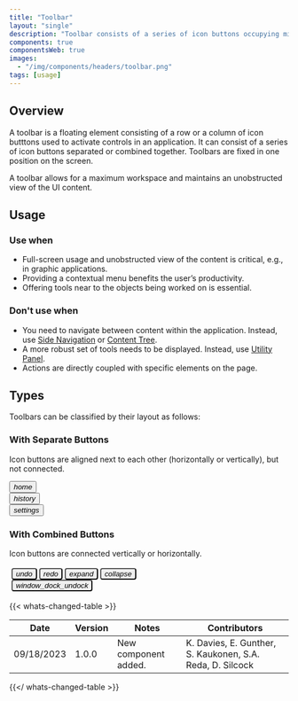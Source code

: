```yaml
---
title: "Toolbar"
layout: "single"
description: "Toolbar consists of a series of icon buttons occupying minimum workspace."
components: true
componentsWeb: true
images:
  - "/img/components/headers/toolbar.png"
tags: [usage]
---
```


## Overview

A toolbar is a floating element consisting of a row or a column of icon butttons used to activate controls in an application. It can consist of a series of icon buttons separated or combined together. Toolbars are fixed in one position on the screen.

A toolbar allows for a maximum workspace and maintains an unobstructed view of the UI content.

## Usage

### Use when

- Full-screen usage and unobstructed view of the content is critical, e.g., in graphic applications.
- Providing a contextual menu benefits the user’s productivity.
- Offering tools near to the objects being worked on is essential.

### Don't use when

- You need to navigate between content within the application. Instead, use [Side Navigation](/components/web/side-navigation/) or [Content Tree](/components/web/content-tree/).
- A more robust set of tools needs to be displayed. Instead, use [Utility Panel](/components/web/utility-panel/).
- Actions are directly coupled with specific elements on the page.

## Types

Toolbars can be classified by their layout as follows:

### With Separate Buttons

Icon buttons are aligned next to each other (horizontally or vertically), but not connected.

<link rel="stylesheet" href="https://cdn.jsdelivr.net/npm/@trimble-oss/modus-icons@1/dist/modus-solid/fonts/modus-icons.css">
<div class="text-center p-5 bg-secondary bg-opacity-10 w-100">
  <div class="p-1 d-inline-block shadow-lg rounded-3 bg-body">
    <button type="button" class="btn btn-outline-secondary btn-icon-only border-0" data-bs-toggle="tooltip" data-bs-placement="bottom" title="Home" aria-label="Home">
      <i class="modus-icons notranslate" aria-hidden="true">home</i>
    </button>
  </div>
  <div class="p-1 d-inline-block shadow-lg rounded-3 bg-body">
    <button type="button" class="btn btn-outline-secondary btn-icon-only rounded border-0" data-bs-toggle="tooltip" data-bs-placement="bottom" title="History" aria-label="History">
      <i class="modus-icons notranslate" aria-hidden="true">history</i>
    </button>
  </div>
  <div class="p-1 d-inline-block shadow-lg rounded-3 bg-body">
    <button type="button" class="btn btn-outline-secondary btn-icon-only rounded border-0" data-bs-toggle="tooltip" data-bs-placement="bottom" title="Settings" aria-label="Settings">
      <i class="modus-icons notranslate" aria-hidden="true">settings</i>
    </button>
  </div>
</div>

### With Combined Buttons

Icon buttons are connected vertically or horizontally.

<div class="py-5 bg-secondary bg-opacity-10 mx-auto">
  <div class="btn-toolbar p-1 shadow-lg mx-auto">
  <div class="btn-group border-0" role="group" aria-label="First group">
    <button type="button" class="btn btn-outline-secondary btn-icon-only border-0 me-1" data-bs-toggle="tooltip" data-bs-placement="bottom" title="Undo" aria-label="Undo">
      <i class="modus-icons notranslate" aria-hidden="true">undo</i>
    </button>
    <button type="button" class="btn btn-outline-secondary btn-icon-only border-0 me-1" data-bs-toggle="tooltip" data-bs-placement="bottom" title="Redo" aria-label="Redo">
      <i class="modus-icons notranslate" aria-hidden="true">redo</i>
    </button>
    <button type="button" class="btn btn-outline-secondary btn-icon-only border-0 me-1" data-bs-toggle="tooltip" data-bs-placement="bottom" title="Expand" aria-label="Expand">
      <i class="modus-icons notranslate" aria-hidden="true">expand</i>
    </button>
    <button type="button" class="btn btn-outline-secondary btn-icon-only border-0 me-1" data-bs-toggle="tooltip" data-bs-placement="bottom" title="Collapse" aria-label="Collapse">
      <i class="modus-icons notranslate" aria-hidden="true">collapse</i>
    </button>
  </div>
  <div>
    <div class="vr h-100"></div>
  </div>
  <div class="btn-group border-0" role="group" aria-label="Second group">
    <button type="button" class="btn btn-outline-secondary btn-icon-only border-0 ms-1" data-bs-toggle="tooltip" data-bs-placement="bottom" title="Window Dock / Undock">
      <i class="modus-icons notranslate" aria-hidden="true">window_dock_undock</i>
    </button>
  </div>
  </div>
</div>
</div>

<style>
.rounded-3 {
  border-radius: 4px !important;
}

.btn-toolbar {
  border-radius: 4px !important;
  padding: .25rem !important;
  width: fit-content;
}

.btn-toolbar .btn,
.btn-toolbar .btn-group {
  border-radius: 4px !important;
}

[data-bs-theme="light"] .btn-group .vr {
  color: #e0e1e9;
  opacity: 1 !important;
}

[data-bs-theme="dark"] .btn-group .vr {
  color: #464b52;
  opacity: 1 !important;
}

[data-bs-theme="light"] .btn-toolbar,
[data-bs-theme="light"] .toolbar.btn-group {
  background-color: #fff;
  border-radius: 4px !important;
}

[data-bs-theme="dark"] .btn-toolbar,
[data-bs-theme="dark"] .toolbar.btn-group {
  background-color: #171C1E;
  border-radius: 4px !important;
}

[data-bs-theme="light"] .btn-outline-secondary:not(:hover) {
  background-color: #fff;
}
[data-bs-theme="dark"] .btn-outline-secondary:not(:hover) {
  background-color: #171c1e;
}
</style>

{{< whats-changed-table >}}

| Date       | Version | Notes                | Contributors                                              |
| ---------- | ------- | -------------------- | --------------------------------------------------------- |
| 09/18/2023 | 1.0.0   | New component added. | K. Davies, E. Gunther, S. Kaukonen, S.A. Reda, D. Silcock |

{{</ whats-changed-table >}}

